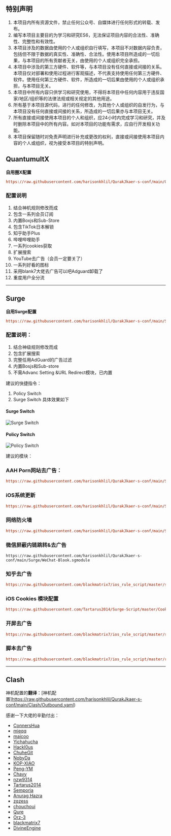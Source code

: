 ## 特别声明

1. 本项目内所有资源文件，禁止任何公众号、自媒体进行任何形式的转载、发布。
2. 编写本项目主要目的为学习和研究ES6，无法保证项目内容的合法性、准确性、完整性和有效性。
3. 本项目涉及的数据由使用的个人或组织自行填写，本项目不对数据内容负责，包括但不限于数据的真实性、准确性、合法性。使用本项目所造成的一切后果，与本项目的所有贡献者无关，由使用的个人或组织完全承担。
4. 本项目中涉及的第三方硬件、软件等，与本项目没有任何直接或间接的关系。本项目仅对部署和使用过程进行客观描述，不代表支持使用任何第三方硬件、软件。使用任何第三方硬件、软件，所造成的一切后果由使用的个人或组织承担，与本项目无关。
5. 本项目中所有内容只供学习和研究使用，不得将本项目中任何内容用于违反国家/地区/组织等的法律法规或相关规定的其他用途。
6. 所有基于本项目源代码，进行的任何修改，为其他个人或组织的自发行为，与本项目没有任何直接或间接的关系，所造成的一切后果亦与本项目无关。
7. 所有直接或间接使用本项目的个人和组织，应24小时内完成学习和研究，并及时删除本项目中的所有内容。如对本项目的功能有需求，应自行开发相关功能。
8. 本项目保留随时对免责声明进行补充或更改的权利，直接或间接使用本项目内容的个人或组织，视为接受本项目的特别声明。

## QuantumultX

**自用圈X配置**
```ini
https://raw.githubusercontent.com/harisonkhlil/QurakJkaer-s-conf/main/QuantumultX/harisonkhlil.conf
```
### 配置说明
1. 结合神机规则修改而成
2. 包含一系列会员订阅
3. 内置Boxjs和Sub-Store
4. 包含TikTok日本解锁
5. 知乎助手Plus
6. 哔哩哔哩助手
7. 一系列cookies获取
8. 扩展搜索
9. YouTube去广告（会员一定要关了）
10. 一系列好看的图标
11. 采用blank7大佬去广告可以吧Adguard卸载了
12. 重度用户全分流



*******************************
## Surge

  **自用Surge配置**
  ```ini
  https://raw.githubusercontent.com/harisonkhlil/QurakJkaer-s-conf/main/Surge/surge-pro.conf
  ```
  ### 配置说明：
  1. 结合神级规则修改而成
  2. 包含扩展搜索
  3. 完整任用AdGuard的广告过滤
  4. 内置Bosjs和Sub-store
  5. 不需Advanc Setting &URL Redirect模块，已内置
  
  
  建议的快捷指令：
  1. Policy Switch[](https://www.icloud.com/shortcuts/4a661ca02485499685552bd9c40b4d68)
  2. Surge Switch[](https://www.icloud.com/shortcuts/99ae49288bb84e018332b162a0144a90)
  具体效果如下
  #### Surge Switch
  ![Surge Switch](https://s3.jpg.cm/2021/08/04/IAGSYt.jpg)
  #### Policy Switch
  ![Policy Switch](https://s3.jpg.cm/2021/08/04/IAGHmr.jpg)
  
  建议的模块：
  ### AAH Porn网站去广告：
  ```ini
  https://raw.githubusercontent.com/harisonkhlil/QurakJkaer-s-conf/main/Surge/AAH-Porn-Ads.sgmodule
  ```
  ### iOS系统更新
  ```ini
  https://raw.githubusercontent.com/harisonkhlil/QurakJkaer-s-conf/main/Surge/Blook-Update.sgmodule
  ```
  ### 网络防火墙
  ```ini
  https://raw.githubusercontent.com/harisonkhlil/QurakJkaer-s-conf/main/Surge/Network-Blook.sgmodule
  ```
  ### 微信屏蔽内链跳转&去广告
  ```
  https://raw.githubusercontent.com/harisonkhlil/QurakJkaer-s-conf/main/Surge/WeChat-Blook.sgmodule
  ````
  ### 知乎去广告
  ```ini
  https://raw.githubusercontent.com/blackmatrix7/ios_rule_script/master/script/zhihu/zhihu_lite.sgmodule
  ```
  ### iOS Cookies 模块配置
  ```ini
  https://raw.githubusercontent.com/Tartarus2014/Surge-Script/master/Cookie.sgmodule
  ```
  ### 开屏去广告
  ```ini
  https://raw.githubusercontent.com/blackmatrix7/ios_rule_script/master/script/startup/startup.sgmodule
  ```
  ### 脚本去广告
  ```ini
  https://raw.githubusercontent.com/blackmatrix7/ios_rule_script/master/rewrite/Surge/AdvertisingScript/AdvertisingScript.sgmodule
  ```
  *********************
## Clash
  
  神机配置的**翻译**：[神机配置]https://raw.githubusercontent.com/harisonkhlil/QurakJkaer-s-conf/main/Clash/Outbound.yaml)

感谢一下大佬的辛勤付出：
* [ConnersHua](https://github.com/DivineEngine/Profiles/tree/master)
* [mieqq](https://github.com/mieqq/mieqq)
* [maicoo](https://github.com/blankmagic/surge)
* [Yichahucha](https://github.com/yichahucha/surge/tree/master)
* [Hackl0us](https://github.com/Hackl0us)
* [ChuheGit](https://github.com/ChuheGit/1)
* [NobyDa](https://github.com/NobyDa)
* [KOP-XIAO](https://github.com/KOP-XIAO)
* [Peng-YM](https://github.com/Peng-YM)
* [Chavy](https://github.com/chavyleung)
* [nzw9314](https://github.com/nzw9314)
* [Tartarus2014](https://github.com/Tartarus2014)
* [Semporia](https://github.com/Semporia)
* [Anurag Hazra](https://github.com/anuraghazra)
* [zqzess](https://github.com/zqzess)
* [chouchoui](https://github.com/chouchoui)
* [Qure](https://github.com/Koolson/Qure)
* [Orz-3](https://github.com/Orz-3)
* [blackmatrix7](https://github.com/blackmatrix7)
* [DivineEngine](https://github.com/DivineEngine)
